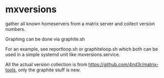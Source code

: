 # mxversions

gather all known homeservers from a matrix server and collect version numbers.

Graphing can be done via graphite.sh

For an example, see reportloop.sh or graphiteloop.sh which both can be used in a simple systemd unit like mxversions.service.

All the actual version collection is from https://github.com/4nd3r/matrix-tools, only the graphite stuff is new.
